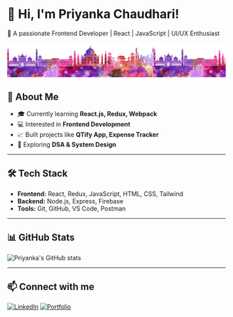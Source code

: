 # 👋 Hi, I'm Priyanka Chaudhari!

🌟 A passionate Frontend Developer | React | JavaScript | UI/UX Enthusiast  

![Banner](https://github.com/BoddepallyVenkatesh06/BoddepallyVenkatesh06/blob/main/Front_Image.png?raw=true)

## 🚀 About Me
- 🎓 Currently learning **React.js, Redux, Webpack**
- 💻 Interested in **Frontend Development**
- 📈 Built projects like **QTify App, Expense Tracker**
- 🌱 Exploring **DSA & System Design**

---

## 🛠️ Tech Stack
- **Frontend:** React, Redux, JavaScript, HTML, CSS, Tailwind
- **Backend:** Node.js, Express, Firebase
- **Tools:** Git, GitHub, VS Code, Postman

---

## 📊 GitHub Stats
![Priyanka's GitHub stats](https://github-readme-stats.vercel.app/api?username=CPRIYANKA27&show_icons=true&theme=radical)

---

## 📫 Connect with me
[![LinkedIn](https://img.shields.io/badge/LinkedIn-blue?logo=linkedin&logoColor=white)](https://linkedin.com/in/your-link)
[![Portfolio](https://img.shields.io/badge/Portfolio-ff69b4?logo=github&logoColor=white)](https://yourportfolio.com)
